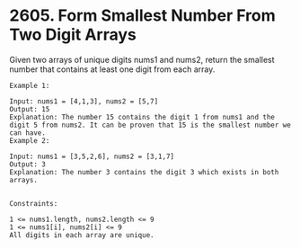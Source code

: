 # 2605. Form Smallest Number From Two Digit Arrays

Given two arrays of unique digits nums1 and nums2, return the smallest number that contains at least one digit from each array.

```
Example 1:

Input: nums1 = [4,1,3], nums2 = [5,7]
Output: 15
Explanation: The number 15 contains the digit 1 from nums1 and the digit 5 from nums2. It can be proven that 15 is the smallest number we can have.
Example 2:

Input: nums1 = [3,5,2,6], nums2 = [3,1,7]
Output: 3
Explanation: The number 3 contains the digit 3 which exists in both arrays.


Constraints:

1 <= nums1.length, nums2.length <= 9
1 <= nums1[i], nums2[i] <= 9
All digits in each array are unique.
```